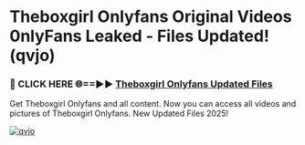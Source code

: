 # Theboxgirl Onlyfans Original Videos 0nlyFans Leaked - Files Updated! (qvjo)

<h3>🔴 CLICK HERE 🌐==►► <a href="https://tinyurl.com/2jnfzry5" rel="nofollow">Theboxgirl Onlyfans Updated Files</a></h3>

Get Theboxgirl Onlyfans and all content. Now you can access all videos and pictures of Theboxgirl Onlyfans. New Updated Files 2025!

[![qvjo](https://i.imgur.com/GyGTBgg.gif)](https://tinyurl.com/2jnfzry5)
